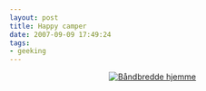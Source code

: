 ```yaml
---
layout: post
title: Happy camper
date: 2007-09-09 17:49:24
tags: 
- geeking
---
```

<div align="center"><a href='http://pjatt.net/images/2007/09/speed.png' title='Båndbredde hjemme'><img src='http://pjatt.net/images/2007/09/speed.png' alt='Båndbredde hjemme' /></a></div>
